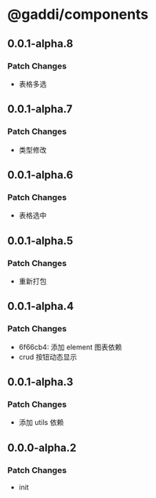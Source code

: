 # @gaddi/components

## 0.0.1-alpha.8

### Patch Changes

- 表格多选

## 0.0.1-alpha.7

### Patch Changes

- 类型修改

## 0.0.1-alpha.6

### Patch Changes

- 表格选中

## 0.0.1-alpha.5

### Patch Changes

- 重新打包

## 0.0.1-alpha.4

### Patch Changes

- 6f66cb4: 添加 element 图表依赖
- crud 按钮动态显示

## 0.0.1-alpha.3

### Patch Changes

- 添加 utils 依赖

## 0.0.0-alpha.2

### Patch Changes

- init
